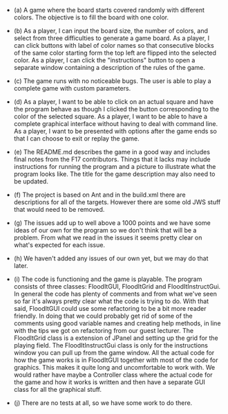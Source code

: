 * (a) A game where the board starts covered randomly with different colors. The objective is to fill the board with one color.

* (b) As a player, I can input the board size, the number of colors, and select from three difficulties to generate a game board.
As a player, I can click buttons with label of color names so that consecutive blocks of the same color starting form the top left are flipped into the selected color.
As a player, I can click the "instructions" button to open a separate window containing a description of the rules of the game.

* (c) The game runs with no noticeable bugs. The user is able to play a complete game with custom parameters.

* (d) As a player, I want to be able to click on an actual square and have the program behave as though I clicked the button corresponding to the color of the selected square.
As a player, I want to be able to have a complete graphical interface without having to deal with command line.
As a player, I want to be presented with options after the game ends so that I can choose to exit or replay the game.

* (e) The README.md describes the game in a good way and includes final notes from the F17 contributors. Things that it lacks may include instructions for running the program and a picture to illustrate what the program looks like. The title for the game description may also need to be updated.

* (f) The project is based on Ant and in the build.xml there are descriptions for all of the targets. However there are some old JWS stuff that would need to be removed.

* (g) The issues add up to well above a 1000 points and we have some ideas of our own for the program so we don't think that will be a problem. From what we read in the issues it seems pretty clear on what's expected for each issue.

* (h) We haven't added any issues of our own yet, but we may do that later.

* (i) The code is functioning and the game is playable. The program consists of three classes: FloodItGUI, FloodItGrid and FloodItInstructGui. In general the code has plenty of comments and from what we've seen so far it's always pretty clear what the code is trying to do. With that said, FloodItGUI could use some refactoring to be a bit more reader friendly. In doing that we could probably get rid of some of the comments using good variable names and creating help methods, in line with the tips we got on refactoring from our guest lecturer.
The FloodItGrid class is a extension of JPanel and setting up the grid for the playing field. The FloodItInstructGui class is only for the instructions window you can pull up from the game window. All the actual code for how the game works is in FloodItGUI together with most of the code for graphics. This makes it quite long and uncomfortable to work with. We would rather have maybe a Controller class where the actual code for the game and how it works is written and then have a separate GUI class for all the graphical stuff.

* (j) There are no tests at all, so we have some work to do there.
